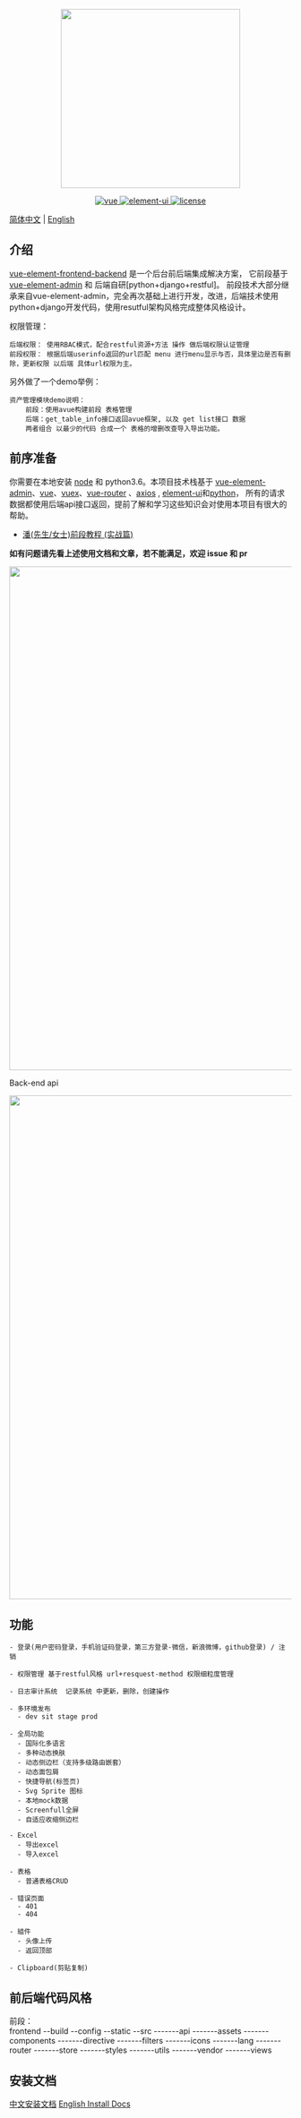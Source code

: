 <p align="center">
  <img width="320" src="https://wpimg.wallstcn.com/ecc53a42-d79b-42e2-8852-5126b810a4c8.svg">
</p>

<p align="center">
  <a href="https://github.com/vuejs/vue">
    <img src="https://img.shields.io/badge/vue-2.5.10-brightgreen.svg" alt="vue">
  </a>
  <a href="https://github.com/ElemeFE/element">
    <img src="https://img.shields.io/badge/element--ui-2.3.2-brightgreen.svg" alt="element-ui">
  </a>
  <a href="https://github.com/PanJiaChen/vue-element-admin/blob/master/LICENSE">
    <img src="https://img.shields.io/github/license/mashape/apistatus.svg" alt="license">
  </a>
</p>

[简体中文](./README_CN.md) | [English](./README.md)

## 介绍

[vue-element-frontend-backend](https://github.com/DevOpsUnionTop/vue-element-frontend-backend) 是一个后台前后端集成解决方案，
它前段基于 [vue-element-admin](https://panjiachen.github.io/vue-element-admin/) 和 后端自研[python+django+restful]。
前段技术大部分继承来自vue-element-admin，完全再次基础上进行开发，改进，后端技术使用python+django开发代码，使用resutful架构风格完成整体风格设计。

权限管理：

	后端权限： 使用RBAC模式，配合restful资源+方法 操作 做后端权限认证管理 
	前段权限： 根据后端userinfo返回的url匹配 menu 进行menu显示与否，具体里边是否有删除，更新权限 以后端 具体url权限为主。

另外做了一个demo举例：

	资产管理模块demo说明： 
		前段：使用avue构建前段 表格管理 
		后端：get_table_info接口返回avue框架, 以及 get list接口 数据
		两者组合 以最少的代码 合成一个 表格的增删改查导入导出功能。


## 前序准备

你需要在本地安装 [node](http://nodejs.org/) 和 python3.6。本项目技术栈基于 [vue-element-admin](https://github.com/PanJiaChen/vue-element-admin)、[vue](https://cn.vuejs.org/index.html)、[vuex](https://vuex.vuejs.org/zh-cn/)、[vue-router](https://router.vuejs.org/zh-cn/) 、[axios](https://github.com/axios/axios) , [element-ui](https://github.com/ElemeFE/element)和[python](https://www.runoob.com/python3/python3-tutorial.html)，
所有的请求数据都使用后端api接口返回，提前了解和学习这些知识会对使用本项目有很大的帮助。

- [潘(先生/女士)前段教程 (实战篇)](https://github.com/PanJiaChen/vue-element-admin)

**如有问题请先看上述使用文档和文章，若不能满足，欢迎 issue 和 pr**

 <p align="center">
  <img width="900" src="https://wpimg.wallstcn.com/a5894c1b-f6af-456e-82df-1151da0839bf.png">
</p>

Back-end api
<p align="center">
  <img width="900" src="http://www.bdkyr.com/open_galaxy/static/img/api_docs.png">
</p>


## 功能

```
- 登录(用户密码登录，手机验证码登录，第三方登录-微信，新浪微博，github登录) / 注销

- 权限管理 基于restful风格 url+resquest-method 权限细粒度管理

- 日志审计系统  记录系统 中更新，删除，创建操作

- 多环境发布
  - dev sit stage prod

- 全局功能
  - 国际化多语言
  - 多种动态换肤
  - 动态侧边栏（支持多级路由嵌套）
  - 动态面包屑
  - 快捷导航(标签页)
  - Svg Sprite 图标
  - 本地mock数据
  - Screenfull全屏
  - 自适应收缩侧边栏

- Excel
  - 导出excel
  - 导入excel

- 表格
  - 普通表格CRUD

- 错误页面
  - 401
  - 404

- 組件
  - 头像上传
  - 返回顶部

- Clipboard(剪贴复制)
```

## 前后端代码风格
前段：  
frontend
 --build
 --config
 --static
 --src
 -------api
 -------assets
 -------components
 -------directive
 -------filters
 -------icons
 -------lang
 -------router
 -------store
 -------styles
 -------utils
 -------vendor
 -------views


## 安装文档


[中文安装文档](./INSTALL_CN.md)
[English Install Docs](./INSTALL_EN.md)

